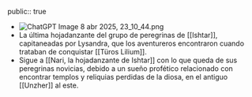 public:: true

- ![ChatGPT Image 8 abr 2025, 23_10_44.png](../assets/ChatGPT_Image_8_abr_2025,_23_10_44_1744150252560_0.png)
- La última hojadanzante del grupo de peregrinas de [[Ishtar]], capitaneadas por Lysandra, que los aventureros encontraron cuando trataban de conquistar [[Türos Lilium]].
- Sigue a [[Nari, la hojadanzante de Ishtar]] con lo que queda de sus peregrinas novicias, debido a un sueño profético relacionado con encontrar templos y reliquias perdidas de la diosa, en el antiguo [[Unzher]] al este.